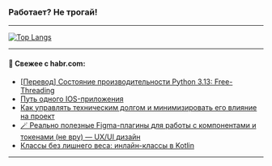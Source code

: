 ### Работает? Не трогай!

---
<!--
#### 🛠️ Technical stack:

![Java](https://img.shields.io/badge/Java-informational?logo=Oracle&style=flat&logoColor=white&color=FF4500)
![Kotlin](https://img.shields.io/badge/Kotlin-informational?logo=Kotlin&style=flat&logoColor=white&color=774D97)
![TS](https://img.shields.io/badge/TypeScript-informational?logo=typeScript&style=flat&logoColor=black&color=017acc)
![Python](https://img.shields.io/badge/Python-informational?logo=Python&style=flat&logoColor=black&color=ffdd54) <br>
![Spring](https://img.shields.io/badge/Spring-informational?logo=Spring&style=flat&logoColor=white&color=6DB33F) 
![SpringBoot](https://img.shields.io/badge/SpringBoot-informational?logo=SpringBoot&style=flat&logoColor=white&color=6DB33F)
![Nest](https://img.shields.io/badge/NestJS-informational?logo=NestJS&style=flat&logoColor=white&color=E0234E) 
![NodeJS](https://img.shields.io/badge/NodeJS-informational?logo=node.js&style=flat&logoColor=white&color=70A760)<br>
![PostgreSQL](https://img.shields.io/badge/PostgreSQL-informational?logo=PostgreSQL&style=flat&logoColor=white&color=DAA520)
![MongoDB](https://img.shields.io/badge/MongoDB-informational?logo=MongoDB&style=flat&logoColor=white&color=870000)
![Apache](https://img.shields.io/badge/Apache-informational?logo=apache&style=flat&logoColor=white&color=f74e28)

___ 
-->

<!--- #### 🛠️ : --->

[![Top Langs](https://github-readme-stats-82jvfl3w3-advtsettinggmailcoms-projects.vercel.app/api/top-langs/?username=zloylis&langs_count=10&hide_title=true&title_color=e6edf3&size_weight=0.5&count_weight=0.5&layout=compact&hide_progress=true&hide_border=true&theme=dracula)](https://github.com/zloylis)

<!---


####  :octocat:&nbsp;&nbsp; Статистика:

![GitHub stats](https://github-readme-stats-u2qms2cxw-advtsettinggmailcoms-projects.vercel.app/api?username=zloylis&show_icons=true&hide_border=true&theme=dracula&title_color=e6edf3&include_all_commits=true&count_private=true&hide_rank=false&hide_title=true&rank_icon=github)
-->
---

#### 💬 Свежее с habr.com:

<!-- BLOG-POST-LIST:START -->
- [[Перевод] Состояние производительности Python 3.13: Free-Threading](https://habr.com/ru/companies/beget/articles/857724/?utm_source=habrahabr&utm_medium=rss&utm_campaign=857724)
- [Путь одного IOS-приложения](https://habr.com/ru/articles/857720/?utm_source=habrahabr&utm_medium=rss&utm_campaign=857720)
- [Как управлять техническим долгом и минимизировать его влияние на проект](https://habr.com/ru/articles/857718/?utm_source=habrahabr&utm_medium=rss&utm_campaign=857718)
- [🪄 Реально полезные Figma-плагины для работы с компонентами и токенами &lpar;не вру&rpar; — UX/UI дизайн](https://habr.com/ru/articles/857346/?utm_source=habrahabr&utm_medium=rss&utm_campaign=857346)
- [Классы без лишнего веса: инлайн-классы в Kotlin](https://habr.com/ru/companies/otus/articles/855160/?utm_source=habrahabr&utm_medium=rss&utm_campaign=855160)
<!-- BLOG-POST-LIST:END -->

---
